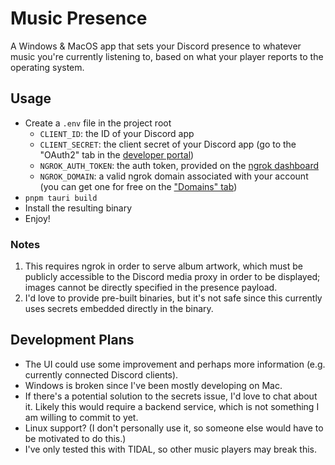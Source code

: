 # Music Presence

A Windows & MacOS app that sets your Discord presence to whatever music you're currently listening to, based on what your player reports to the operating system.

## Usage

- Create a `.env` file in the project root
  - `CLIENT_ID`: the ID of your Discord app
  - `CLIENT_SECRET`: the client secret of your Discord app (go to the "OAuth2" tab in the [developer portal](https://discord.com/developers/applications))
  - `NGROK_AUTH_TOKEN`: the auth token, provided on the [ngrok dashboard](https://dashboard.ngrok.com)
  - `NGROK_DOMAIN`: a valid ngrok domain associated with your account (you can get one for free on the ["Domains" tab](https://dashboard.ngrok.com/domains))
- `pnpm tauri build`
- Install the resulting binary
- Enjoy!

### Notes

1. This requires ngrok in order to serve album artwork, which must be publicly accessible to the Discord media proxy in order to be displayed; images cannot be directly specified in the presence payload.
2. I'd love to provide pre-built binaries, but it's not safe since this currently uses secrets embedded directly in the binary.

## Development Plans

- The UI could use some improvement and perhaps more information (e.g. currently connected Discord clients).
- Windows is broken since I've been mostly developing on Mac.
- If there's a potential solution to the secrets issue, I'd love to chat about it. Likely this would require a backend service, which is not something I am willing to commit to yet.
- Linux support? (I don't personally use it, so someone else would have to be motivated to do this.)
- I've only tested this with TIDAL, so other music players may break this.
